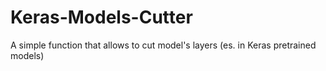 # Keras-Models-Cutter
A simple function that allows to cut model's layers (es. in Keras pretrained models)
